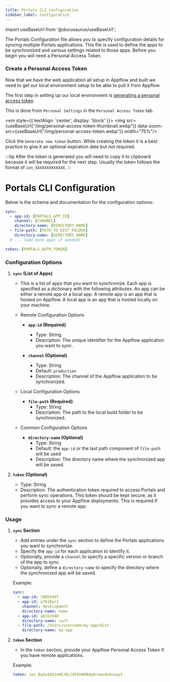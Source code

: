 ```yaml
---
title: Portals CLI Configuration
sidebar_label: Configuration
---
```


import useBaseUrl from '@docusaurus/useBaseUrl';

The Portals Configuration file allows you to specify configuration details for syncing multiple Portals applications. This file is used to define the apps to be synchronized and various settings related to those apps. Before you begin you will need a Personal Access Token.

### Create a Personal Access Token

Now that we have the web application all setup in Appflow and built we need to get our local environment setup to be able to pull it from Appflow.

The first step in setting up our local environment is [generating a personal access token](https://dashboard.ionicframework.com/settings/personal-access-tokens).

This is done from `Personal Settings` in the `Personal Access Token` tab.

<em style={{
  textAlign: 'center',
  display: 'block'
}}>
<img src={useBaseUrl("/img/personal-access-token-thumbnail.webp")} data-zoom-src={useBaseUrl("/img/personal-access-token.webp")} width="75%"/>
</em>

Click the `Generate new token` button. While creating the token it is a best practice to give it an optional expiration date but not required.

:::tip
After the token is generated you will need to copy it to clipboard because it will be required for the next step. Usually the token follows the format of `ion_XXXXXXXXXXXXX`.
:::

# Portals CLI Configuration

Below is the schema and documentation for the configuration options:

```yaml
sync:
  - app-id: [PORTALS_APP_ID]
    channel: [CHANNEL]
    directory-name: [DIRECTORY_NAME]
  - file-path: [PATH_TO_DIST_FOLDER]
    directory-name: [DIRECTORY_NAME]
  # ... (add more apps if needed)

token: [PORTALS_AUTH_TOKEN]
```

### Configuration Options

1. **`sync` (List of Apps)**
   - This is a list of apps that you want to synchronize. Each app is specified as a dictionary with the following attributes.
     An app can be either a remote app or a local app. A remote app is an app that is hosted on Appflow.
     A local app is an app that is hosted locally on your machine.
     
   - Remote Configuration Options
      - **`app-id` (Required)**
        - Type: String
        - Description: The unique identifier for the Appflow application you want to sync.

      - **`channel` (Optional)**
        - Type: String
        - Default: `production`
        - Description: The channel of the Appflow application to be synchronized.

   - Local Configuration Options
      - **`file-path` (Required)**
        - Type: String
        - Description: The path to the local build folder to be synchronized.

   - Common Configuration Options
      - **`directory-name` (Optional)**
        - Type: String
        - Default: the `app-id` or the last path component of `file-path` will be used
        - Description: The directory name where the synchronized app will be saved.

2. **`token` (Optional)**
   - Type: String
   - Description: The authentication token required to access Portals and perform sync operations. This token should be kept secure, as it provides access to your Appflow deployments. This is required if you want to sync a remote app.

### Usage

1. **`sync` Section**

   - Add entries under the `sync` section to define the Portals applications you want to synchronize.
   - Specify the `app-id` for each application to identify it.
   - Optionally, provide a `channel` to specify a specific version or branch of the app to sync.
   - Optionally, define a `directory-name` to specify the directory where the synchronized app will be saved.

   Example:

   ```yaml
   sync:
     - app-id: 186b544f
     - app-id: a7b10ac1
       channel: development
       directory-name: home
     - app-id: a81b2440
       directory-name: cart
     - file-path: /Users/username/my-app/dist
       directory-name: my-app
   ```

2. **`token` Section**

   - In the `token` section, provide your Appflow Personal Access Token if you have remote applications.

   Example:

   ```yaml
   token: ion_Bq2aIK8JeREJKLC8FDhWO84pHrvmvde4ceayS
   ```
